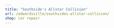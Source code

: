 ```yaml
---
title: "Southside's Allstar Collision"
url: /edwardsville/southsides-allstar-collision/
shop: car repair
---
```

